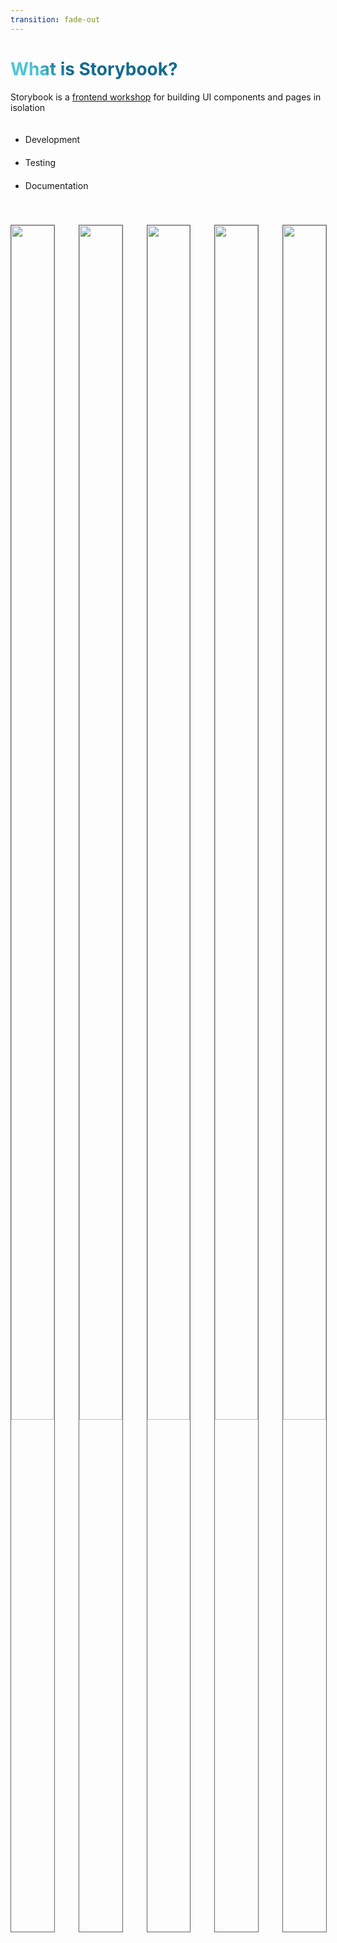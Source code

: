 ```yaml
---
transition: fade-out
---
```


# What is Storybook?

Storybook is a [frontend workshop](https://bradfrost.com/blog/post/a-frontend-workshop-environment/) for building UI components and pages in isolation

<ul>
  <li data-id="anchor1">Development</li>
  <li v-click="1" data-id="anchor2">Testing</li>
  <li v-click="4" data-id="anchor3">Documentation</li>
</ul>

<div class="wrapper">
  <img data-id="anchor4" src="/general/development.png"/>
  <img v-click="1" data-id="anchor5" src="/general/component_testing.png"/>
  <img v-click="2" data-id="anchor6" src="/general/visual_testing.png" />
  <img v-click="3" data-id="anchor_a11y" src="/general/a11y.png"/>
  <img v-click="4" data-id="anchor7" src="/general/documentation.png"/>
</div>

<FancyArrow color="orange" roughness="2"  pos2="top"
    q1="[data-id=anchor1]"
    q2="[data-id=anchor4]"
/>
<FancyArrow v-click="1" color="lime" roughness="2" pos2="top"
    q1="[data-id=anchor2]"
    q2="[data-id=anchor5]"
>Component Testing</FancyArrow>
<FancyArrow v-click="2" color="lime" roughness="2" pos2="top"
    q1="[data-id=anchor2]"
    q2="[data-id=anchor6]"
>Visual Testing</FancyArrow>
<FancyArrow v-click="3" color="lime" roughness="2" pos2="top"
    q1="[data-id=anchor2]"
    q2="[data-id=anchor_a11y]"
>a11y Testing</FancyArrow>
<FancyArrow v-click="4" color="sky" roughness="2" pos2="top"
    q1="[data-id=anchor3]"
    q2="[data-id=anchor7]"
/>

<!--
You can have `style` tag in markdown to override the style for the current page.
Learn more: https://sli.dev/features/slide-scope-style
-->

<style>
li {
  width: 200px;
}

h1 {
  background-color: #2B90B6;
  background-image: linear-gradient(45deg, #4EC5D4 10%, #146b8c 20%);
  background-size: 100%;
  -webkit-background-clip: text;
  -moz-background-clip: text;
  -webkit-text-fill-color: transparent;
  -moz-text-fill-color: transparent;
}

.wrapper {
  height: 400px;
  display: grid;
  grid-template-columns: repeat(5, 1fr);
  grid-auto-flow: dense;
  gap: 40px;
  padding-top: 20px;

  img {
    width: 100%;
    height: 70%;
    object-fit: contain;
    border: 1px solid #666;
  }
}
</style>
<!--
Here is another comment.
-->

---
transition: slide-up
level: 2
---

# Why build UIs in Isolation? - The Problem

<figure>
  <img src="/general/problem.png"/>
  <figcaption>https://storybook.js.org/docs-assets/8.6/get-started/multiverse.png</figcaption>
</figure>

---
transition: slide-up
layout: two-cols-header
layoutClass: gap-8
level: 2
---

# Why build UIs in Isolation? - The Solution

::left::

Every piece of UI is a [component](https://www.componentdriven.org/)

> You do not need to spin up the whole app to see how they render. You can render a specific variation in isolation by passing props, mocking data or faking events

::right::

<figure>
  <SlidevVideo autoplay controls>
    <source src="/videos/whats-a-story.mp4" type="video/mp4" />
    <p>
      Your browser does not support videos. You may download it
      <a href="https://storybook.js.org/docs-assets/8.6/get-started/whats-a-story.mp4">here</a>.
    </p>
  </SlidevVideo>
  <figcaption>https://storybook.js.org/docs-assets/8.6/get-started/whats-a-story.mp4</figcaption>
</figure>

---
transition: slide-up
layout: two-cols-header
layoutClass: gap-8
level: 2
---

# Why build UIs in Isolation? - The Solution

UI-Variations are defined in Stories using the [CSF-Standard](https://github.com/ComponentDriven/csf)

> [Storybook uses the CSF-Standard since version 5.2](https://storybook.js.org/blog/component-story-format/)

::left::

<figure>
  <SlidevVideo autoplay controls>
    <source src="/videos/7.0-storybook-hero-video.mp4" type="video/mp4" />
    <p>
      Your browser does not support videos. You may download it
      <a href="https://storybook.js.org/docs-assets/8.6/get-started/7.0-storybook-hero-video.mp4">here</a>.
    </p>
  </SlidevVideo>
  <figcaption>https://storybook.js.org/docs-assets/8.6/get-started/7.0-storybook-hero-video.mp4</figcaption>
</figure>

::right::

```ts {monaco}
import type { Meta, StoryObj } from '@storybook/react';
import { Histogram } from './Histogram';

const meta: Meta<typeof Histogram> = {
  component: Histogram,
};

export default meta;
type Story = StoryObj<typeof Histogram>;

export const Default: Story = {
  args: {
    dataType: 'latency',
    showHistogramLabels: true,
    histogramAccentColor: '#1EA7FD',
    label: 'Latency distribution',
  },
};
```

---
transition: slide-up
level: 2
---

# Why build UIs in Isolation? - The Solution

Benefits:

- **Verify hard-to-reach edge cases of UI:** context, API requests, device features, ... can be mocked via Addons
- **Test UIs with less effort and no flakes:** [Stories can be used as Unit-Tests](https://storybook.js.org/docs/writing-tests/import-stories-in-tests/stories-in-unit-tests)
- **UI Documentation for the team:** Easy to find and reuse existing UI Patterns
- **Stories show how UI actually works**: Shareable with team members, stakeholders, customers, ...
- **Automate UI Workflows in CI:** Testing, Reviews, ...

<style>
  li {
    padding-top: 20px;
  }
</style>

---
transition: slide-up
layout: two-cols-header
layoutClass: gap-8
level: 2
---

# Design System Workflow

::left::

## [Brad Frost´s workflow](https://storybook.js.org/blog/why-most-design-systems-implode/)

1. **Develop** component states and variants in a universal format called stories.
2. **Review** them during development to verify appearance
3. **Test** stories during QA with built-in testing for accessibility, interaction, visual regression
4. **Document** components automatically and publish that documentation online
5. **Share** components in other workflows like external sites, Figma, Notion

::right::

<figure>
  <img src="/general/workflow.png"/>
  <figcaption>https://storybookblog.ghost.io/content/images/size/w1000/2022/06/pasted-image-0-3.png</figcaption>
</figure>

---
level: 2
---

# Works with a lot of other Tools

e.g.

<div class="wrapper">
  <skill-icons-angular-dark/>
  <skill-icons-react-dark/>
  <skill-icons-nextjs-light/>
  <skill-icons-vuejs-dark/>
  <skill-icons-svelte/>
  <skill-icons-tailwindcss-dark/>
  <skill-icons-figma-dark/>
</div>

<style>
  .wrapper {
  height: 100%;
  display: grid;
  grid-template-columns: repeat(5, 1fr);
  grid-auto-flow: dense;
  padding-top: 40px;

  .wrapper > * {
    width: 100%;
    height: 100%;
    object-fit: contains;
    border: 1px solid #666;
  }

  svg {
    width: 3em;
    height: 3em;
  }
}
</style>

---
transition: slide-up
layout: image-right
image: /general/storybook9.jpg
level: 2
---

# Storybook 9

> [Currently in Beta](https://storybook.js.org/blog/storybook-9-beta/)

<br/>

## Some new features

- Tags-based organization

- React Native for device and web

- Tests can be run over all stories at once

- Test Coverage support

---
transition: slide-up
layout: image-right
image: /general/chromatic.webp
level: 2
---

# Chromatic

Chromatic is made by the team behind Storybook and integrates with Storybook, Playwright, and Cypress.
It is a commercial product which needs to be [licensed](https://www.chromatic.com/pricing) for usage.

> Chromatic is a visual testing tool that scans every possible UI state across browsers to catch bugs in appearance and functionality. It enables you to assign reviewers and resolve discussions to streamline team sign-off.

<br/>

> Chromatic uses storybook stories to power visual tests